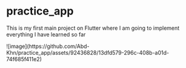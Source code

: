 # practice_app

<p> This is my first main project on Flutter where I am going to implement everything I have learned so far</p>
![image](https://github.com/Abd-Khn/practice_app/assets/92436828/13dfd579-296c-408b-a01d-74f685f411e2)
